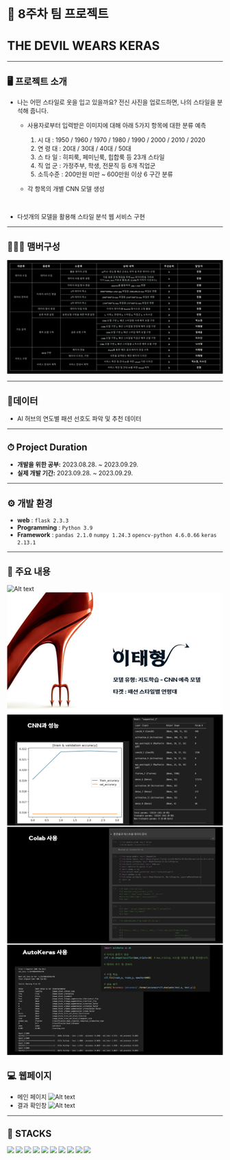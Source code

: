 # 🚩 8주차 팀 프로젝트
# **THE DEVIL WEARS KERAS**
----------------------------------------------------------

## 🖥️ 프로젝트 소개
- 나는 어떤 스타일로 옷을 입고 있을까요? 전신 사진을 업로드하면, 나의 스타일을 분석해 줍니다.
   - 사용자로부터 입력받은 이미지에 대해 아래 5가지 항목에 대한 분류 예측
     1.   시   대   :  1950 / 1960 / 1970 / 1980 / 1990 / 2000 / 2010 / 2020
     2.  연 령 대  :  20대 / 30대 / 40대 / 50대 
     3.  스 타 일  : 히피룩, 페미닌룩, 힙합룩 등 23개 스타일
     4.  직 업 군  : 가정주부, 학생, 전문직 등 6개 직업군
     5. 소득수준 :  200만원 미만 ~ 600만원 이상 6 구간 분류

   - 각 항목의 개별 CNN 모델 생성

<br> 

- 다섯개의 모델을 활용해 스타일 분석 웹 서비스 구현


----------------------------------------------------------


## 🧑‍🤝‍🧑 맴버구성
![Alt text](readme_img/image-8.png)


----------------------------------------------------------

## 📂데이터
- AI 허브의 연도별 패션 선호도 파악 및 추천 데이터
----------------------------------------------------------
## ⏱ Project Duration

- **개발을 위한 공부:** 2023.08.28. ~ 2023.09.29.
- **실제 개발 기간:** 2023.09.28. ~ 2023.09.29.
----------------------------------------------------------

## ⚙️ 개발 환경
- **web** : `flask 2.3.3`
- **Programming** : `Python 3.9`
- **Framework** : `pandas 2.1.0`  `numpy 1.24.3` `opencv-python 4.6.0.66` `keras 2.13.1`

----------------------------------------------------------
## 📌 주요 내용
![Alt text](readme_img/image-1.png)
![Alt text](readme_img/image-2.png)
![Alt text](readme_img/image-3.png)
![Alt text](readme_img/image-4.png)
![Alt text](readme_img/image-5.png)

## 💻 웹페이지
- 메인 페이지
![Alt text](readme_img/image-9.png)
- 결과 확인창
![Alt text](readme_img/image-10.png)

----------------------------------------------------------
## 📓 STACKS
 <img src="https://img.shields.io/badge/Python-3776AB?style=for-the-badge&logo=Python&logoColor=white"> <img src="https://img.shields.io/badge/Jupyter-F37626?style=for-the-badge&logo=Jupyter&logoColor=white"> <img src="https://img.shields.io/badge/Pandas-150458?style=for-the-badge&logo=Pandas&logoColor=white"> <img src="https://img.shields.io/badge/html5-E34F26?style=for-the-badge&logo=html5&logoColor=white"> <img src="https://img.shields.io/badge/CSS3-EC407A?style=for-the-badge&logo=CSS3&logoColor=white"> <img src="https://img.shields.io/badge/numpy-013243?style=for-the-badge&logo=numpy&logoColor=white"> <img src="https://img.shields.io/badge/scikitlearn-F7931E?style=for-the-badge&logo=scikitlearn&logoColor=white"> <img src="https://img.shields.io/badge/opencv-EA7E20?style=for-the-badge&logo=opencv&logoColor=white"> <img src="https://img.shields.io/badge/keras-D00000?style=for-the-badge&logo=keras&logoColor=white"> <img src="https://img.shields.io/badge/flask-000000?style=for-the-badge&logo=flask&logoColor=white">


